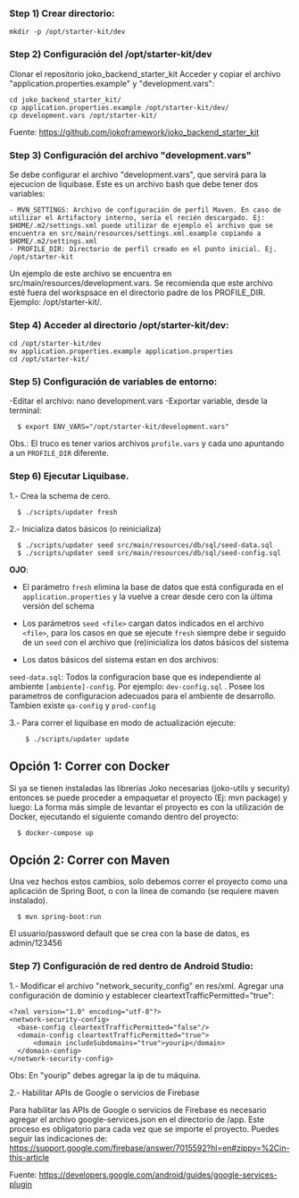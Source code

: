 ### Step 1) Crear directorio:

    mkdir -p /opt/starter-kit/dev

### Step 2) Configuración del /opt/starter-kit/dev

Clonar el repositorio joko_backend_starter_kit 
Acceder y copiar el archivo "application.properties.example" y "development.vars":
    
    cd joko_backend_starter_kit/
    cp application.properties.example /opt/starter-kit/dev/
    cp development.vars /opt/starter-kit/


Fuente: https://github.com/jokoframework/joko_backend_starter_kit

### Step 3) Configuración del archivo "development.vars"
Se debe configurar el archivo "development.vars", que servirá para la ejecucion de liquibase. Este es un archivo bash que debe tener dos variables:

    - MVN_SETTINGS: Archivo de configuración de perfil Maven. En caso de utilizar el Artifactory interno, sería el recién descargado. Ej: $HOME/.m2/settings.xml puede utilizar de ejemplo el archivo que se encuentra en src/main/resources/settings.xml.example copiando a $HOME/.m2/settings.xml
    - PROFILE_DIR: Directorio de perfil creado en el punto inicial. Ej. /opt/starter-kit
Un ejemplo de este archivo se encuentra en src/main/resources/development.vars.
Se recomienda que este archivo esté fuera del workspsace en el directorio padre de los PROFILE_DIR. Ejemplo: /opt/starter-kit/.


### Step 4) Acceder al directorio /opt/starter-kit/dev:

    cd /opt/starter-kit/dev
    mv application.properties.example application.properties
    cd /opt/starter-kit/

### Step 5) Configuración de variables de entorno:
-Editar el archivo: 
     nano development.vars 
-Exportar variable, desde la terminal:
  ```shell
    $ export ENV_VARS="/opt/starter-kit/development.vars"
  ```
  Obs.: El truco es tener varios archivos `profile.vars` y cada uno apuntando a
   un `PROFILE_DIR` diferente. 
### Step 6) Ejecutar Liquibase.
  
1.- Crea la schema de cero.
  ```shell
    $ ./scripts/updater fresh
  ```
2.- Inicializa datos básicos (o reinicializa)
  ```shell
    $ ./scripts/updater seed src/main/resources/db/sql/seed-data.sql
    $ ./scripts/updater seed src/main/resources/db/sql/seed-config.sql
  ```
  **OJO**:
* El parámetro `fresh` elimina la base de datos que está configurada en el `application.properties` y la vuelve a crear desde cero con la última versión del schema
  
* Los parámetros `seed <file>` cargan datos indicados en el archivo `<file>`, para los casos en que se ejecute `fresh` siempre debe ir seguido de un `seed` con el archivo que (re)inicializa los datos básicos del sistema 
  
* Los datos básicos del sistema estan en dos archivos:

`seed-data.sql`: Todos la configuracion base que es independiente al ambiente
`[ambiente]-config`. Por ejemplo: `dev-config.sql` . Posee los parametros de configuracion adecuados  para el ambiente de desarrollo. Tambien existe `qa-config` y `prod-config`
  
3.- Para correr el liquibase en modo de actualización ejecute: 
```
    $ ./scripts/updater update
  ```
## Opción 1: Correr con Docker

Si ya se tienen instaladas las librerías Joko necesarias (joko-utils y security) entonces se puede proceder a empaquetar el proyecto (Ej: mvn package) y luego:
La forma más simple de levantar el proyecto es con la utilización de Docker, ejecutando el siguiente comando dentro del proyecto: 

```shell
  $ docker-compose up
```

    
## Opción 2: Correr con Maven

Una vez hechos estos cambios, solo debemos correr el proyecto como una 
aplicación de Spring Boot, o con la línea de comando (se requiere maven instalado).

```shell
  $ mvn spring-boot:run
```


El usuario/password default que se crea con la base de datos, es admin/123456

### Step 7) Configuración de red dentro de Android Studio:
1.- Modificar el archivo "network_security_config" en res/xml.
Agregar una configuración de dominio y establecer cleartextTrafficPermitted="true":
  ```shell
<?xml version="1.0" encoding="utf-8"?>
<network-security-config>
    <base-config cleartextTrafficPermitted="false"/>
    <domain-config cleartextTrafficPermitted="true">
        <domain includeSubdomains="true">yourip</domain>
    </domain-config>
</network-security-config>
  ```
 Obs: En "yourip" debes agregar la ip de tu máquina.
 
2.- Habilitar APIs de Google o servicios de Firebase

Para habilitar las APIs de Google o servicios de Firebase es necesario agregar el archivo google-services.json en el directorio de /app. Este proceso es obligatorio para cada vez que se importe el proyecto. 
Puedes seguir las indicaciones de: https://support.google.com/firebase/answer/7015592?hl=en#zippy=%2Cin-this-article

Fuente: https://developers.google.com/android/guides/google-services-plugin
